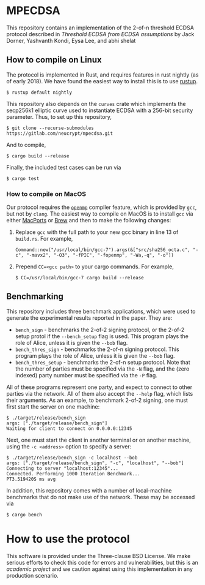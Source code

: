 # MPECDSA

This repository contains an implementation of the 2-of-n threshold ECDSA protocol described in
_Threshold ECDSA from ECDSA assumptions_ by Jack Dorner, Yashvanth Kondi, Eysa Lee, and abhi shelat

## How to compile on Linux

The protocol is implemented in Rust, and requires features in rust nightly (as of early 2018).  We have found the easiest way to install this is to use [rustup](https://rustup.rs/).
```
$ rustup default nightly
``` 
This repository also depends on the ```curves``` crate which implements the secp256k1 elliptic curve used to instantiate ECDSA with a 256-bit security parameter. Thus, to set up this repository,
```
$ git clone --recurse-submodules https://gitlab.com/neucrypt/mpecdsa.git
```
And to compile,
```
$ cargo build --release
```
Finally, the included test cases can be run via
```
$ cargo test
```
### How to compile on MacOS

Our protocol requires the [```openmp```](https://www.openmp.org/) compiler feature, which is provided by ```gcc```, but not by ```clang```. The easiest way to compile on MacOS is to install ```gcc``` via either [MacPorts](https://www.macports.org/) or [Brew](https://brew.sh/) and then to make the following changes:

1. Replace ```gcc``` with the full path to your new gcc binary in line 13 of ```build.rs```. For example,
	
	```
	Command::new("/usr/local/bin/gcc-7").args(&["src/sha256_octa.c", "-c", "-mavx2", "-O3", "-fPIC", "-fopenmp", "-Wa,-q", "-o"])
	```

2. Prepend ```CC=<gcc path>``` to your cargo commands. For example,
	
	```
	$ CC=/usr/local/bin/gcc-7 cargo build --release
	```
	
  
## Benchmarking
This repository includes three benchmark applications, which were used to generate the experimental results reported in the paper. They are:

+ ```bench_sign``` - benchmarks the 2-of-2 signing protocol, or the 2-of-2 setup protol if the ```--bench_setup``` flag is used. This program plays the role of Alice, unless it is given the ```--bob``` flag.
+ ```bench_thres_sign``` - benchmarks the 2-of-n signing protocol. This program plays the role of Alice, unless it is given the ```--bob``` flag.
+ ```bench_thres_setup``` - benchmarks the 2-of-n setup protocol. Note that the number of parties must be specified via the ```-N``` flag, and the (zero indexed) party number must be specified via the ```-P``` flag.

All of these programs represent one party, and expect to connect to other parties via the network. All of them also accept the ```--help``` flag, which lists their arguments. As an example, to benchmark 2-of-2 signing, one must first start the server on one machine:
```
$ ./target/release/bench_sign 
args: ["./target/release/bench_sign"]
Waiting for client to connect on 0.0.0.0:12345
```
Next, one must start the client in another terminal or on another machine, using the ```-c <address>``` option to specify a server:
```
$ ./target/release/bench_sign -c localhost --bob
args: ["./target/release/bench_sign", "-c", "localhost", "--bob"]
Connecting to server "localhost:12345"...
Connected. Performing 1000 Iteration Benchmark...
PT3.519420S ms avg
```

In addition, this repository comes with a number of local-machine benchmarks that do not make use of the network. These may be accessed via

```
$ cargo bench
```

# How to use the protocol
This software is provided under the Three-clause BSD License. We make serious efforts to check this code for errors and vulnerabilities, but this is an *academic project* and we caution against using this implementation in any production scenario.